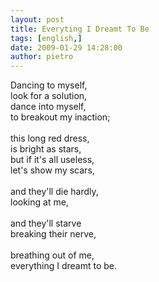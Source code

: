```yaml
---
layout: post
title: Everyting I Dreamt To Be
tags: [english,]
date: 2009-01-29 14:28:00
author: pietro
---
```

Dancing to myself,<br/>look for a solution,<br/>dance into myself,<br/>to breakout my inaction;<br/><br/>this long red dress,<br/>is bright as stars,<br/>but if it's all useless,<br/>let's show my scars,<br/><br/>and they'll die hardly,<br/>looking at me,<br/><br/>and they'll starve<br/>breaking their nerve,<br/><br/>breathing out of me,<br/>everything I dreamt to be.
